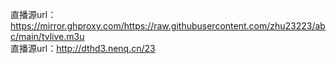 直播源url：https://mirror.ghproxy.com/https://raw.githubusercontent.com/zhu23223/abc/main/tvlive.m3u  
直播源url：http://dthd3.nenq.cn/23
